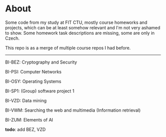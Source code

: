 # About

Some code from my study at FIT CTU, mostly course homeworks and projects, which can be at least somehow relevant and I'm not very ashamed to show. Some homework task descriptions are missing, some are only in Czech.

This repo is as a merge of multiple course repos I had before.

---

BI-BEZ: Cryptography and Security

BI-PSI: Computer Networks

BI-OSY: Operating Systems

BI-SP1: (Group) software project 1

BI-VZD: Data mining

BI-VWM: Searching the web and multimedia (Information retrieval)

BI-ZUM: Elements of AI

**todo**: add BEZ, VZD
